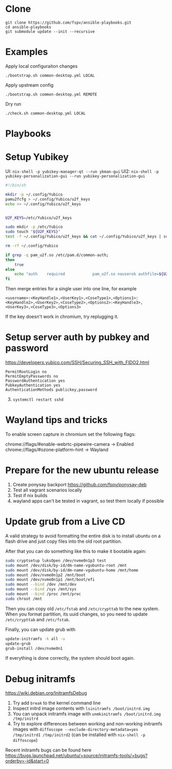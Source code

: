 Clone
=====

```
git clone https://github.com/fspv/ansible-playbooks.git
cd ansible-playbooks
git submodule update --init --recursive
```

Examples
========

Apply local configuraiton changes

```
./bootstrap.sh common-desktop.yml LOCAL
```

Apply upstream config
```
./bootstrap.sh common-desktop.yml REMOTE
```

Dry run
```
./check.sh common-desktop.yml LOCAL
```

Playbooks
=========

# Setup Yubikey

UI: `nix-shell -p yubikey-manager-qt --run ykman-gui`
UI2: `nix-shell -p yubikey-personalization-gui --run yubikey-personalization-gui`

```bash
#!/bin/sh

mkdir -p ~/.config/Yubico
pamu2fcfg > ~/.config/Yubico/u2f_keys
echo >> ~/.config/Yubico/u2f_keys


U2F_KEYS=/etc/Yubico/u2f_keys

sudo mkdir -p /etc/Yubico
sudo touch "${U2F_KEYS}"
test -f ~/.config/Yubico/u2f_keys && cat ~/.config/Yubico/u2f_keys | sudo tee -a $U2F_KEYS

rm -rf ~/.config/Yubico

if grep -q pam_u2f.so /etc/pam.d/common-auth;
then
    true
else
    echo "auth    required            pam_u2f.so nouserok authfile=${U2F_KEYS} cue" | sudo tee -a /etc/pam.d/common-auth
fi
```

Then merge entries for a single user into one line, for example
```
<username>:<KeyHandle1>,<UserKey1>,<CoseType1>,<Options1>:<KeyHandle2>,<UserKey2>,<CoseType2>,<Options2>:<KeyHandle3>,<UserKey3>,<CoseType3>,<Options3>
```

If the key doesn't work in chromium, try replugging it.

# Setup server auth by pubkey and password

https://developers.yubico.com/SSH/Securing_SSH_with_FIDO2.html

```
PermitRootLogin no
PermitEmptyPasswords no
PasswordAuthentication yes
PubkeyAuthentication yes
AuthenticationMethods publickey,password
```

3. `systemctl restart sshd`

# Wayland tips and tricks

To enable screen capture in chromium set the following flags:

chrome://flags/#enable-webrtc-pipewire-camera -> Enabled
chrome://flags/#ozone-platform-hint -> Wayland

Prepare for the new ubuntu release
==================================

1. Create ponysay backport https://github.com/fspv/ponysay-deb
2. Test all vagrant scenarios locally
3. Test if nix builds
4. wayland apps can't be tested in vagrant, so test them locally if possible

Update grub from a Live CD
==========================
A valid strategy to avoid formatting the entire disk is to install ubuntu on a flash drive and just copy files into the old root partition.

After that you can do something like this to make it bootable again:

```sh
sudo cryptsetup luksOpen /dev/nvme0n1p3 test
sudo mount /dev/disk/by-id/dm-name-vgubuntu-root /mnt
sudo mount /dev/disk/by-id/dm-name-vgubuntu-home /mnt/home
sudo mount /dev/nvme0n1p2 /mnt/boot
sudo mount /dev/nvme0n1p1 /mnt/boot/efi
sudo mount --bind /dev /mnt/dev
sudo mount --bind /sys /mnt/sys
sudo mount --bind /proc /mnt/proc
sudo chroot /mnt
```

Then you can copy old `/etc/fstab` and `/etc/crypttab` to the new system. When you format partition, its uuid changes, so you need to update `/etc/crypttab` and `/etc/fstab`.

Finally, you can update grub with
```sh
update-initramfs -k all -u
update-grub
grub-install /dev/nvme0n1
```

If everything is done correctly, the system should boot again.

Debug initramfs
===============

https://wiki.debian.org/InitramfsDebug

1. Try add `break` to the kernel command line
2. Inspect initrd image contents with `lsinitramfs /boot/initrd.img`
3. You can unpack initramfs image with `unmkinitramfs /boot/initrd.img /tmp/initrd`
4. Try to explore differences between working and non-working initramfs images with `diffoscope --exclude-directory-metadata=yes /tmp/initrd1 /tmp/initrd2` (can be installed with `nix-shell -p diffoscope`)

Recent initramfs bugs can be found here https://bugs.launchpad.net/ubuntu/+source/initramfs-tools/+bugs?orderby=-id&start=0
